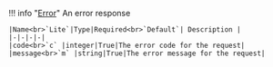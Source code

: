 !!! info "[Error](/../../schemas/error)"
    An error response<br>

    |Name<br>`Lite`|Type|Required<br>`Default`| Description |
    |-|-|-|-|
    |code<br>`c` |integer|True|The error code for the request|
    |message<br>`m` |string|True|The error message for the request|
